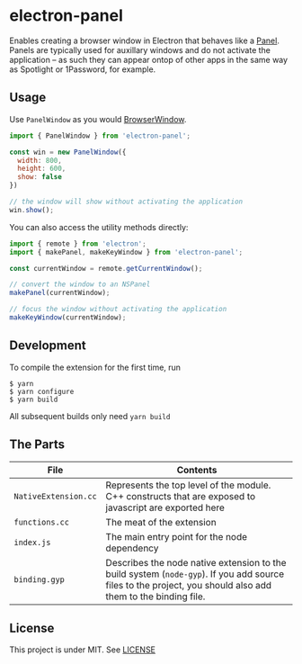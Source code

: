 # electron-panel

Enables creating a browser window in Electron that behaves like a [Panel](https://developer.apple.com/documentation/appkit/nspanel). Panels are typically used for auxillary windows and do not activate the application – as such they can appear ontop of other apps in the same way as Spotlight or 1Password, for example.

## Usage

Use `PanelWindow` as you would [BrowserWindow](https://electronjs.org/docs/api/browser-window).

```javascript
import { PanelWindow } from 'electron-panel';

const win = new PanelWindow({
  width: 800,
  height: 600,
  show: false
})

// the window will show without activating the application
win.show();
```

You can also access the utility methods directly:

```javascript
import { remote } from 'electron';
import { makePanel, makeKeyWindow } from 'electron-panel';

const currentWindow = remote.getCurrentWindow();

// convert the window to an NSPanel
makePanel(currentWindow);

// focus the window without activating the application
makeKeyWindow(currentWindow);
```

## Development

To compile the extension for the first time, run 

```
$ yarn
$ yarn configure
$ yarn build
```

All subsequent builds only need `yarn build`

## The Parts

File | Contents
-------------|----------------
`NativeExtension.cc` | Represents the top level of the module. C++ constructs that are exposed to javascript are exported here
`functions.cc` | The meat of the extension
`index.js` | The main entry point for the node dependency
`binding.gyp` | Describes the node native extension to the build system (`node-gyp`). If you add source files to the project, you should also add them to the binding file.

## License

This project is under MIT.
See [LICENSE](https://github.com/goabstract/electron-panel/blob/master/LICENSE)

